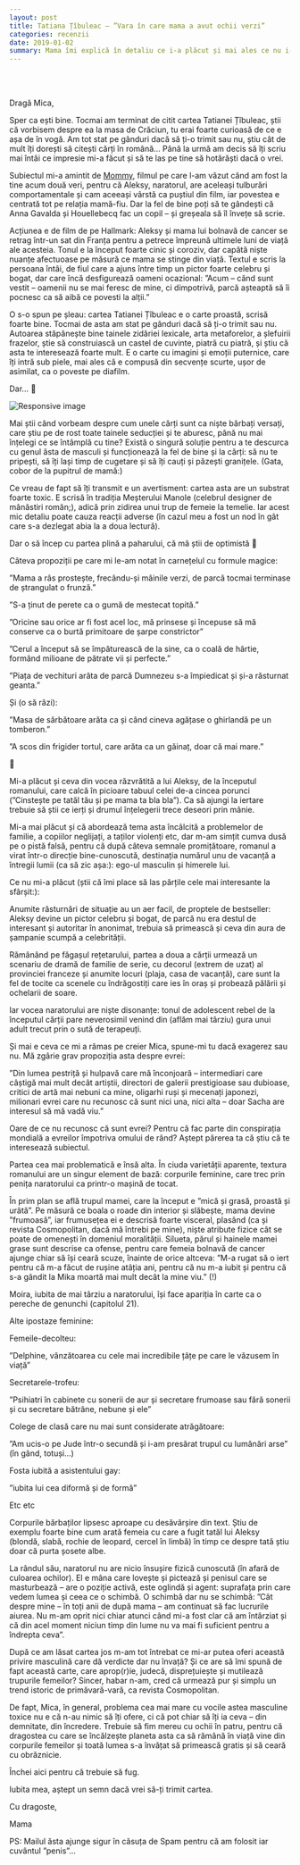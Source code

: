 ```yaml
---
layout: post
title: Tatiana Țîbuleac – ”Vara în care mama a avut ochii verzi”
categories: recenzii
date: 2019-01-02
summary: Mama îmi explică în detaliu ce i-a plăcut și mai ales ce nu i-a plăcut la această carte. Brrrrr!
---
```


<br/>
<br/>

Dragă Mica,

Sper ca ești bine. Tocmai am terminat de citit cartea Tatianei Țîbuleac, știi că vorbisem despre ea la masa de Crăciun, tu erai foarte curioasă de ce e așa de în vogă. Am tot stat pe gânduri dacă să ți-o trimit sau nu, știu cât de mult îți dorești să citești cărți în română… Până la urmă am decis să îți scriu mai întâi ce impresie mi-a făcut și să te las pe tine să hotărăști dacă o vrei.

Subiectul mi-a amintit de [Mommy](https://www.youtube.com/watch?v=Q9LVLCYvqSI), filmul pe care l-am văzut când am fost la tine acum două veri, pentru că Aleksy, naratorul, are aceleași tulburări comportamentale și cam aceeași vârstă ca puștiul din film, iar povestea e centrată tot pe relația mamă-fiu. Dar la fel de bine poți să te gândești că Anna Gavalda și Houellebecq fac un copil – și greșeala să îl învețe să scrie.

Acțiunea e de film de pe Hallmark: Aleksy și mama lui bolnavă de cancer se retrag într-un sat din Franța pentru a petrece împreună ultimele luni de viață ale acesteia. Tonul e la început foarte cinic și coroziv, dar capătă niște nuanțe afectuoase pe măsură ce mama se stinge din viață. Textul e scris la persoana întâi, de fiul care a ajuns între timp un pictor foarte celebru și bogat, dar care încă desfigurează oameni ocazional: ”Acum – când sunt vestit – oamenii nu se mai feresc de mine, ci dimpotrivă, parcă așteaptă să îi pocnesc ca să aibă ce povesti la alții.”

O s-o spun pe șleau: cartea Tatianei Țîbuleac e o carte proastă, scrisă foarte bine. Tocmai de asta am stat pe gânduri dacă să ți-o trimit sau nu. Autoarea stăpânește bine tainele zidăriei lexicale, arta metaforelor, a șlefuirii frazelor, știe să construiască un castel de cuvinte, piatră cu piatră, și știu că asta te interesează foarte mult. E o carte cu imagini și emoții puternice, care îți intră sub piele, mai ales că e compusă din secvențe scurte, ușor de asimilat, ca o poveste pe diafilm.

Dar… 🙂


<img src="{{site.url}}/img/corp.jpg" class="img-fluid shadow-none" alt="Responsive image">

Mai știi când vorbeam despre cum unele cărți sunt ca niște bărbați versați, care știu pe de rost toate tainele seducției și te aburesc, până nu mai înțelegi ce se întâmplă cu tine? Există o singură soluție pentru a te descurca cu genul ăsta de masculi și funcționează la fel de bine și la cărți: să nu te pripești, să  îți lași timp de cugetare și să îți cauți și păzești granițele. (Gata, cobor de la pupitrul de mamă:)

Ce vreau de fapt să îți transmit e un avertisment: cartea asta are un substrat foarte toxic. E scrisă în tradiția Meșterului Manole (celebrul designer de mânăstiri român;), adică prin zidirea unui trup de femeie la temelie. Iar acest mic detaliu poate cauza reacții adverse (în cazul meu a fost un nod în gât care s-a dezlegat abia la a doua lectură).

Dar o să încep cu partea plină a paharului, că mă știi de optimistă 🙂

Câteva propoziții pe care mi le-am notat în carnețelul cu formule magice:

”Mama a râs prostește, frecându-și mâinile verzi, de parcă tocmai terminase de ștrangulat o frunză.”

”S-a ținut de perete ca o gumă de mestecat topită.”

”Oricine sau orice ar fi fost acel loc, mă prinsese și începuse să mă conserve ca o burtă primitoare de șarpe constrictor”

”Cerul a început să se împăturească de la sine, ca o coală de hârtie, formând milioane de pătrate vii și perfecte.”

”Piața de vechituri arăta de parcă Dumnezeu s-a împiedicat și și-a răsturnat geanta.”

Și (o să râzi):

”Masa de sărbătoare arăta ca și când cineva agățase o ghirlandă pe un tomberon.”

”A scos din frigider tortul, care arăta ca un găinaț, doar că mai mare.”

🙂

Mi-a plăcut și ceva din vocea răzvrătită a lui Aleksy, de la începutul romanului, care calcă în picioare tabuul celei de-a cincea porunci (”Cinstește pe tatăl tău și pe mama ta bla bla”). Ca să ajungi la iertare trebuie să știi ce ierți și drumul înțelegerii trece deseori prin mânie.  

Mi-a mai plăcut și că abordează tema asta încâlcită a problemelor de familie, a copiilor neglijați, a taților violenți etc, dar m-am simțit cumva dusă pe o pistă falsă, pentru că după câteva semnale promițătoare, romanul a virat într-o direcție bine-cunoscută, destinația numărul unu de vacanță a întregii lumii (ca să zic așa:): ego-ul masculin și himerele lui.

Ce nu mi-a plăcut (știi că îmi place să las părțile cele mai interesante la sfârșit:):

Anumite răsturnări de situație au un aer facil, de proptele de bestseller: Aleksy devine un pictor celebru și bogat, de parcă nu era destul de interesant și autoritar în anonimat, trebuia să primească și ceva din aura de șampanie scumpă a celebrității.

Rămânând pe făgașul rețetarului, partea a doua a cărții urmează un scenariu de dramă de familie de serie, cu decorul (extrem de uzat) al provinciei franceze și anumite locuri (plaja, casa de vacanță), care sunt la fel de tocite ca scenele cu îndrăgostiți care ies în oraș și probează pălării și ochelarii de soare.

Iar vocea naratorului are niște disonanțe: tonul de adolescent rebel de la începutul cărții pare neverosimil venind din (aflăm mai târziu) gura unui adult trecut prin o sută de terapeuți.

Și mai e ceva ce mi a rămas pe creier Mica, spune-mi tu dacă exagerez sau nu. Mă zgârie grav propoziția asta despre evrei:

”Din lumea pestriță și hulpavă care mă înconjoară – intermediari care câștigă mai mult decât artiștii, directori de galerii prestigioase sau dubioase, critici de artă mai nebuni ca mine, oligarhi ruși și mecenați japonezi, milionari evrei care nu recunosc că sunt nici una, nici alta – doar Sacha are interesul să mă vadă viu.”

Oare de ce nu recunosc că sunt evrei? Pentru că fac parte din conspirația mondială a evreilor împotriva omului de rând? Aștept părerea ta că știu că te interesează subiectul.

Partea cea mai problematică e însă alta. În ciuda varietății aparente, textura romanului are un singur element de bază: corpurile feminine, care trec prin penița naratorului ca printr-o mașină de tocat.

În prim plan se află trupul mamei, care la început e ”mică și grasă, proastă și urâtă”. Pe măsură ce boala o roade din interior și slăbește, mama devine ”frumoasă”, iar frumusețea ei e descrisă foarte visceral, plasând (ca și revista Cosmopolitan, dacă mă întrebi pe mine), niște atribute fizice cât se poate de omenești în domeniul moralității. Silueta, părul și hainele mamei grase sunt descrise ca ofense, pentru care femeia bolnavă de cancer ajunge chiar să își ceară scuze, înainte de orice altceva: ”M-a rugat să o iert pentru că m-a făcut de rușine atâția ani, pentru că nu m-a iubit și pentru că s-a gândit la Mika moartă mai mult decât la mine viu.” (!)

Moira, iubita de mai târziu a naratorului, își face apariția în carte ca o pereche de genunchi (capitolul 21).

Alte ipostaze feminine:

Femeile-decolteu:

”Delphine, vânzătoarea cu cele mai incredibile țâțe pe care le văzusem în viață”

Secretarele-trofeu:

”Psihiatri în cabinete cu sonerii de aur și secretare frumoase sau fără sonerii și cu secretare bătrâne, nebune și ele”

Colege de clasă care nu mai sunt considerate atrăgătoare:

”Am ucis-o pe Jude într-o secundă și i-am presărat trupul cu lumânări arse” (în gând, totuși…)

Fosta iubită a asistentului gay:

”iubita lui cea diformă și de formă”

Etc etc

Corpurile bărbaților lipsesc aproape cu desăvârșire din text. Știu de exemplu foarte bine cum arată femeia cu care a fugit tatăl lui Aleksy (blondă, slabă, rochie de leopard, cercel în limbă) în timp ce despre tată știu doar că purta șosete albe.

La rândul său, naratorul nu are nicio însușire fizică cunoscută (în afară de culoarea ochilor). El e mâna care lovește și pictează și penisul care se masturbează – are o poziție activă, este oglindă și agent: suprafața prin care vedem lumea și ceea ce o schimbă. O schimbă dar nu se schimbă: ”Cât despre mine – în toți anii de după mama – am continuat să fac lucrurile aiurea. Nu m-am oprit nici chiar atunci când mi-a fost clar că am întârziat și că din acel moment niciun timp din lume nu va mai fi suficient pentru a îndrepta ceva”.

După ce am lăsat cartea jos m-am tot întrebat ce mi-ar putea oferi această privire masculină care dă verdicte dar nu învață? Și ce are să îmi spună de fapt această carte, care aprop(r)ie, judecă, disprețuiește și mutilează trupurile femeilor? Sincer, habar n-am, cred că urmează pur și simplu un trend istoric de primăvară-vară, ca revista Cosmopolitan.

De fapt, Mica, în general, problema cea mai mare cu vocile astea masculine toxice nu e că n-au nimic să îți ofere, ci că pot chiar să îți ia ceva – din demnitate, din încredere. Trebuie să fim mereu cu ochii în patru, pentru că dragostea cu care se încălzește planeta asta ca să rămână în viață vine din corpurile femeilor și toată lumea s-a învățat să primească gratis și să ceară cu obrăznicie.

Închei aici pentru că trebuie să fug.

Iubita mea, aștept un semn dacă vrei să-ți trimit cartea.

Cu dragoste,

Mama

PS: Mailul ăsta ajunge sigur în căsuța de Spam pentru că am folosit iar cuvântul ”penis”…

<br/>
<br/>










